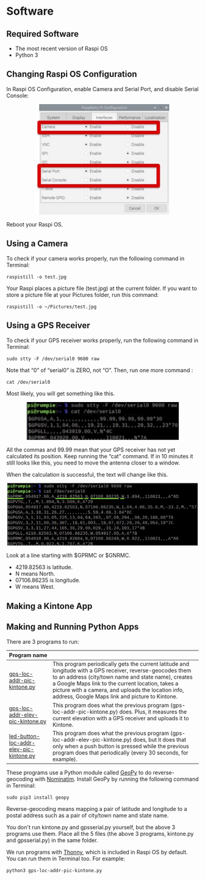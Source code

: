 # Software

## Required Software

- The most recent version of Raspi OS
- Python 3

## Changing Raspi OS Configuration

In Raspi OS Configuration, enable Camera and Serial Port, and disable Serial Console:

<p align="center">
  <img src="../images/raspios.jpg" width="350" />
</p>

Reboot your Raspi OS.

## Using a Camera

To check if your camera works properly, run the following command in Terminal:

```
raspistill -o test.jpg
```

Your Raspi places a picture file (test.jpg) at the current folder. If you want to store a picture file at your Pictures folder, run this command:

```
raspistill -o ~/Pictures/test.jpg
```

## Using a GPS Receiver

To check if your GPS receiver works properly, run the following command in Terminal:

```
sudo stty -F /dev/serial0 9600 raw

```

Note that “0” of “serial0” is ZERO, not “O”. Then, run one more command :

```
cat /dev/serial0
```

Most likely, you will get something like this.

<p align="center">
  <img src="../images/terminal-serial.jpg" width="400" />
</p>

All the commas and 99.99 mean that your GPS receiver has not yet calculated its position. Keep running the “cat” command. If in 10 minutes it still looks like this, you need to move the antenna closer to a window.

When the calculation is successful, the text will change like this.

<p align="center">
  <img src="../images/terminal-serial2.jpg" width="500" />
</p>

Look at a line starting with $GPRMC or $GNRMC.

- 4219.82563 is latitude.
- N means North.
- 07106.86235 is longitude.
- W means West.

## Making a Kintone App

## Making and Running Python Apps

There are 3 programs to run:

| Program name                            |   |
| ---                                     | ---     |
| [gps-loc-addr-pic-kintone.py](code/gps-loc-addr-pic-kintone.py)             | This program periodically gets the current latitude and longitude with a GPS receiver, reverse-geocodes them to an address (city/town name and state name), creates a Google Maps link to the current location, takes a picture with a camera, and uploads the location info, address, Google Maps link and picture to Kintone. |
| [gps-loc-addr-elev-pic-kintone.py](code/gps-loc-addr-elev-pic-kintone.py)        | This program does what the previous program (gps-loc-addr-pic-kintone.py) does. Plus, it measures the current elevation with a GPS receiver and uploads it to Kintone.  |
| [led-button-loc-addr-elev-pic-kintone.py](led-button-loc-addr-elev-pic-kintone.py) | This program does what the previous program (gps-loc-addr-elev-pic-kintone.py) does, but it does that only when a push button is pressed while the previous program does that periodically (every 30 seconds, for example). |

These programs use a Python module called [GeoPy](https://geopy.readthedocs.io/) to do reverse-geocoding with [Nominatim](https://nominatim.org/). Install GeoPy by running the following command in Terminal:
```
sudo pip3 install geopy

```
Reverse-geocoding means mapping a pair of latitude and longitude to a postal address such as a pair of city/town name and state name.

You don't run kintone.py and gpsserial.py yourself, but the above 3 programs use them. Place all the 5 files (the above 3 programs, kintone.py and gpsserial.py) in the same folder.

We run programs with [Thonny](https://thonny.org/), which is included in Raspi OS by default. You can run them in Terminal too. For example:

```
python3 gps-loc-addr-pic-kintone.py
```
